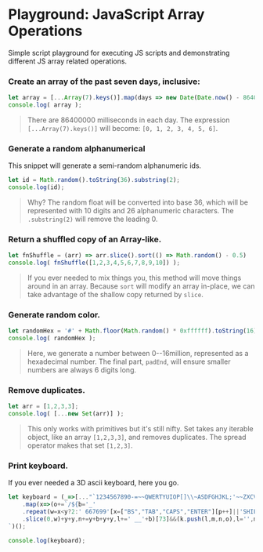 # Playground: JavaScript Array Operations

Simple script playground for executing JS scripts and demonstrating different JS array related operations.

### Create an array of the past seven days, inclusive:

```js |{type:'script'}
let array = [...Array(7).keys()].map(days => new Date(Date.now() - 86400000 * days));
console.log( array );
```

> There are 86400000 milliseconds in each day. The expression `[...Array(7).keys()]` will become: `[0, 1, 2, 3, 4, 5, 6]`.

### Generate a random alphanumerical 

This snippet will generate a semi-random alphanumeric ids.

```js |{type:'script'}
let id = Math.random().toString(36).substring(2);
console.log(id);
```
> Why? The random float will be converted into base 36, which will be represented with 10 digits and 26 alphanumeric characters. The `.substring(2)` will remove the leading 0.


### Return a shuffled copy of an Array-like.

```js |{type:'script'}
let fnShuffle = (arr) => arr.slice().sort(() => Math.random() - 0.5)
console.log( fnShuffle([1,2,3,4,5,6,7,8,9,10]) );
```

> If you ever needed to mix things you, this method will move things around in an array. Because `sort` will modify an array in-place, we can take advantage of the shallow copy returned by `slice`.

### Generate random color.

```js |{type:'script'}
let randomHex = '#' + Math.floor(Math.random() * 0xffffff).toString(16).padEnd(6, '0');
console.log( randomHex );
```

> Here, we generate a number between 0--16million, represented as a hexadecimal number. The final part, `padEnd`, will ensure smaller numbers are always 6 digits long.


### Remove duplicates. 

```js |{type:'script'}
let arr = [1,2,3,3];
console.log( [...new Set(arr)] );
```
> This only works with primitives but it's still nifty. Set takes any iterable object, like an array `[1,2,3,3]`, and removes duplicates. The spread operator makes that set `[1,2,3]`.


### Print keyboard.

If you ever needed a 3D ascii keyboard, here you go.

```js |{type:'script'}
let keyboard = (_=>[..."`1234567890-=~~QWERTYUIOP[]\\~ASDFGHJKL;'~~ZXCVBNM,./~"]
    .map(x=>(o+=`/${b='_'
    .repeat(w=x<y?2:' 667699'[x=["BS","TAB","CAPS","ENTER"][p++]||'SHIFT',p])}\\|`,m+=y+(x+'    ')
    .slice(0,w)+y+y,n+=y+b+y+y,l+=' __'+b)[73]&&(k.push(l,m,n,o),l='',m=n=o=y),m=n=o=y='|',p=l=k=[])&&k.join`
`)();

console.log(keyboard);
```